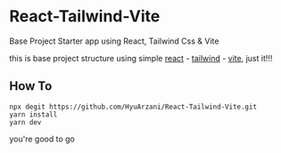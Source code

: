 # React-Tailwind-Vite
Base Project Starter app using React, Tailwind Css &amp; Vite

this is base project structure using simple [react](https://reactjs.org/) - [tailwind](https://tailwindcss.com/) - [vite](https://vitejs.dev/), just it!!!

## How To
```
npx degit https://github.com/HyuArzani/React-Tailwind-Vite.git
yarn install
yarn dev
```

you're good to go


